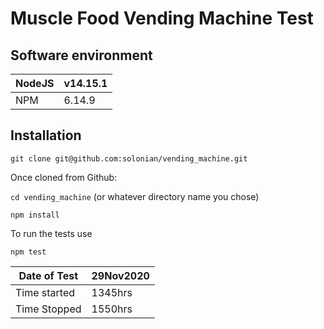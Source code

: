 # Muscle Food Vending Machine Test

## Software environment

NodeJS| v14.15.1
---|---
NPM|6.14.9


## Installation

`git clone git@github.com:solonian/vending_machine.git`

Once cloned from Github:

`cd vending_machine` (or whatever directory name you chose)

`npm install`

To run the tests use

`npm test`

Date of Test|29Nov2020
---|---
Time started|1345hrs
Time Stopped|1550hrs



